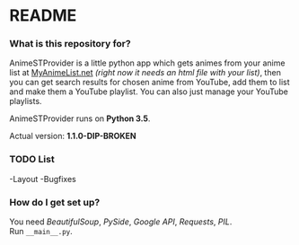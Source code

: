 # README  
  
### What is this repository for?  

AnimeSTProvider is a little python app which gets animes from your anime list at [MyAnimeList.net](http://myanimelist.net) *(right now it needs an html file with your list)*, then you can get search results for chosen anime from YouTube, add them to list and make them a YouTube playlist. You can also just manage your YouTube playlists.  
  
AnimeSTProvider runs on **Python 3.5**.  
  
Actual version: **1.1.0-DIP-BROKEN**    
  
### TODO List  

-Layout
-Bugfixes
  
### How do I get set up?   
  
You need *BeautifulSoup*, *PySide*, *Google API*, *Requests*, *PIL*.    
Run `__main__.py`.  
